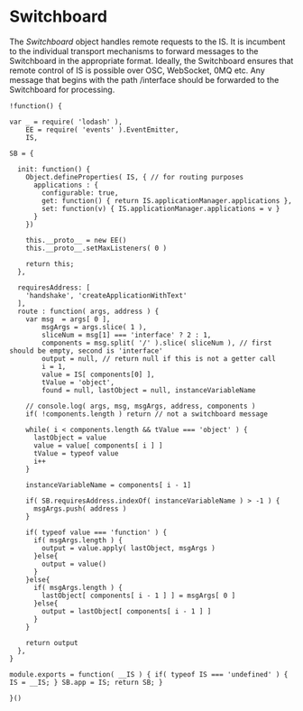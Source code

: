 Switchboard
===========
The *Switchboard* object handles remote requests to the IS. It is incumbent to the individual transport mechanisms
to forward messages to the Switchboard in the appropriate format. Ideally, the Switchboard ensures that remote
control of IS is possible over OSC, WebSocket, 0MQ etc. Any message that begins with the path /interface should be 
forwarded to the Switchboard for processing.

    !function() {
      
    var _ = require( 'lodash' ), 
        EE = require( 'events' ).EventEmitter,
        IS,
		
    SB = {
      
      init: function() {
        Object.defineProperties( IS, { // for routing purposes
          applications : {
            configurable: true,
            get: function() { return IS.applicationManager.applications },
            set: function(v) { IS.applicationManager.applications = v }
          }
        })
        
        this.__proto__ = new EE()
        this.__proto__.setMaxListeners( 0 )
        
        return this;
      },
      
      requiresAddress: [
        'handshake', 'createApplicationWithText'
      ],
      route : function( args, address ) {
        var msg  = args[ 0 ],
            msgArgs = args.slice( 1 ),
            sliceNum = msg[1] === 'interface' ? 2 : 1,
            components = msg.split( '/' ).slice( sliceNum ), // first should be empty, second is 'interface'
            output = null, // return null if this is not a getter call
            i = 1, 
            value = IS[ components[0] ],
            tValue = 'object',
            found = null, lastObject = null, instanceVariableName
        
        // console.log( args, msg, msgArgs, address, components )
        if( !components.length ) return // not a switchboard message
        
        while( i < components.length && tValue === 'object' ) {
          lastObject = value
          value = value[ components[ i ] ]
          tValue = typeof value
          i++
        }
        
        instanceVariableName = components[ i - 1]
        
        if( SB.requiresAddress.indexOf( instanceVariableName ) > -1 ) {
          msgArgs.push( address )
        }
        
        if( typeof value === 'function' ) {
          if( msgArgs.length ) {
            output = value.apply( lastObject, msgArgs )
          }else{
            output = value()
          }
        }else{
          if( msgArgs.length ) {
            lastObject[ components[ i - 1 ] ] = msgArgs[ 0 ]
          }else{
            output = lastObject[ components[ i - 1 ] ]
          }
        }
        
        return output
      },
    }
    
    module.exports = function( __IS ) { if( typeof IS === 'undefined' ) { IS = __IS; } SB.app = IS; return SB; }
    
    }()
